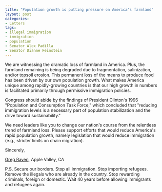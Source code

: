 ```yaml
---
title: "Population growth is putting pressure on America's farmland"
layout: post
categories:
- Letters
tags:
- illegal immigration
- immigration
- population
- Senator Alex Padilla
- Senator Dianne Feinstein
---
```


We are witnessing the dramatic loss of farmland in America. Plus, the farmland remaining is being degraded due to fragmentation, salinization, and/or topsoil erosion. This permanent loss of the means to produce food has been driven by our own population growth. What makes America unique among rapidly-growing countries is that our high growth in numbers is facilitated primarily through permissive immigration policies.

Congress should abide by the findings of President Clinton's 1996 "Population and Consumption Task Force," which concluded that "reducing immigration levels is a necessary part of population stabilization and the drive toward sustainability."

We need leaders like you to change our nation's course from the relentless trend of farmland loss. Please support efforts that would reduce America's rapid population growth, namely legislation that would reduce immigration (e.g., stricter limits on chain migration).

Sincerely,

[Greg Raven](https://www.gregraven.org/), Apple Valley, CA

P.S. Secure our borders. Stop all immigration. Stop importing refugees. Remove the illegals who are already in the country. Stop rewarding criminals, foreign or domestic. Wait 40 years before allowing immigrants and refugees again.